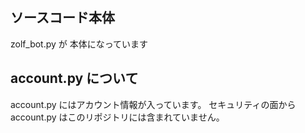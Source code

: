 ## ソースコード本体

zolf_bot.py が 本体になっています

## account.py について

account.py にはアカウント情報が入っています。
セキュリティの面から account.py はこのリポジトリには含まれていません。